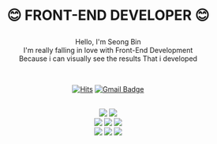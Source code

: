 <h1 align="center">
  
 😊 FRONT-END DEVELOPER 😊
  
</h1>

<div align = "center">


Hello, I'm Seong Bin<br>
I'm really falling in love with Front-End Development<br>
Because i can visually see the results That i developed

<br>

[![Hits](https://hits.seeyoufarm.com/api/count/incr/badge.svg?url=https%3A%2F%2Fgithub.com%2FIosismu&count_bg=%2379C83D&title_bg=%23555555&icon=&icon_color=%23E7E7E7&title=hits&edge_flat=false)](https://hits.seeyoufarm.com)
[![Gmail Badge](https://img.shields.io/badge/Gmail-d14836?style=flat-square&logo=Gmail&logoColor=white&link=mailto:jjuhee0913@gmail.com)](mailto:evanpark333@gmail.com)

<br>

<img src="https://img.shields.io/badge/React-3776AB?style=flat-square&logo=React&logoColor=blue"/>
<img src="https://img.shields.io/badge/Vue.js-A8B9CC?style=flat-square&logo=v&logoColor=green"/><br>

<img src="https://img.shields.io/badge/HTML-E34F26?style=flat-square&logo=HTML5&logoColor=white"/>
<img src="https://img.shields.io/badge/CSS-1572B6?style=flat-square&logo=CSS3&logoColor=white"/>
<img src="https://img.shields.io/badge/JavaScript-F7DF1E?style=flat-square&logo=JavaScript&logoColor=white"/>
<br>
<img src="https://img.shields.io/badge/Arduino-00979D?style=flat-square&logo=Arduino&logoColor=white"/>
<img src="https://img.shields.io/badge/ReactNative-61DAFB?style=flat-square&logo=React&logoColor=white"/>
<img src="https://img.shields.io/badge/Git-F05032?style=flat-square&logo=Git&logoColor=white"/>

</div>

<br><br>
